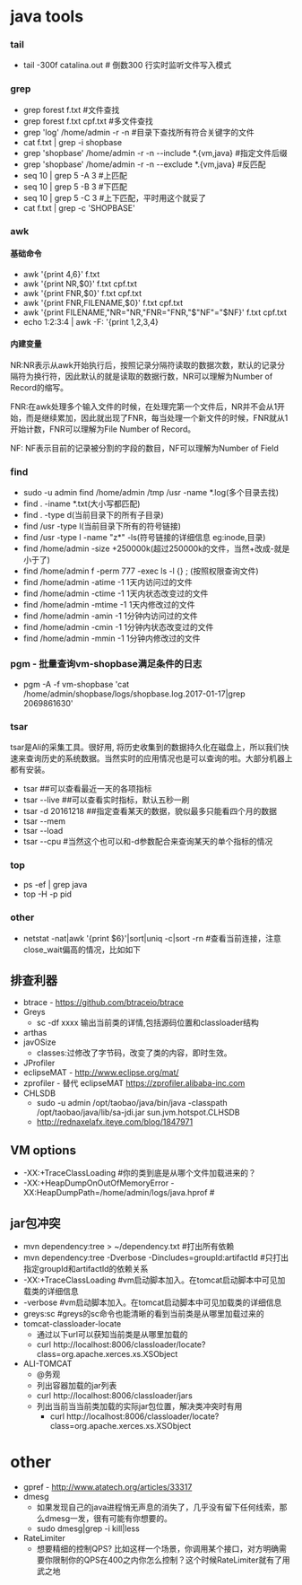 # java tools

### tail
- tail -300f catalina.out # 倒数300 行实时监听文件写入模式

### grep 
- grep forest f.txt     #文件查找
- grep forest f.txt cpf.txt #多文件查找
- grep 'log' /home/admin -r -n #目录下查找所有符合关键字的文件
- cat f.txt | grep -i shopbase
- grep 'shopbase' /home/admin -r -n --include *.{vm,java} #指定文件后缀
- grep 'shopbase' /home/admin -r -n --exclude *.{vm,java} #反匹配
- seq 10 | grep 5 -A 3    #上匹配
- seq 10 | grep 5 -B 3    #下匹配
- seq 10 | grep 5 -C 3    #上下匹配，平时用这个就妥了
- cat f.txt | grep -c 'SHOPBASE'

### awk
#### 基础命令
- awk '{print $4,$6}' f.txt
- awk '{print NR,$0}' f.txt cpf.txt
- awk '{print FNR,$0}' f.txt cpf.txt
- awk '{print FNR,FILENAME,$0}' f.txt cpf.txt
- awk '{print FILENAME,"NR="NR,"FNR="FNR,"$"NF"="$NF}' f.txt cpf.txt
- echo 1:2:3:4 | awk -F: '{print $1,$2,$3,$4}

#### 内建变量
NR:NR表示从awk开始执行后，按照记录分隔符读取的数据次数，默认的记录分隔符为换行符，因此默认的就是读取的数据行数，NR可以理解为Number of Record的缩写。

FNR:在awk处理多个输入文件的时候，在处理完第一个文件后，NR并不会从1开始，而是继续累加，因此就出现了FNR，每当处理一个新文件的时候，FNR就从1开始计数，FNR可以理解为File Number of Record。

NF: NF表示目前的记录被分割的字段的数目，NF可以理解为Number of Field

### find
- sudo -u admin find /home/admin /tmp /usr -name \*.log(多个目录去找)
- find . -iname \*.txt(大小写都匹配)
- find . -type d(当前目录下的所有子目录)
- find /usr -type l(当前目录下所有的符号链接)
- find /usr -type l -name "z*" -ls(符号链接的详细信息 eg:inode,目录)
- find /home/admin -size +250000k(超过250000k的文件，当然+改成-就是小于了)
- find /home/admin f -perm 777 -exec ls -l {} \; (按照权限查询文件)
- find /home/admin -atime -1  1天内访问过的文件
- find /home/admin -ctime -1  1天内状态改变过的文件
- find /home/admin -mtime -1  1天内修改过的文件
- find /home/admin -amin -1  1分钟内访问过的文件
- find /home/admin -cmin -1  1分钟内状态改变过的文件
- find /home/admin -mmin -1  1分钟内修改过的文件

### pgm - 批量查询vm-shopbase满足条件的日志
- pgm -A -f vm-shopbase 'cat /home/admin/shopbase/logs/shopbase.log.2017-01-17|grep 2069861630'

### tsar
tsar是Ali的采集工具。很好用, 将历史收集到的数据持久化在磁盘上，所以我们快速来查询历史的系统数据。当然实时的应用情况也是可以查询的啦。大部分机器上都有安装。
- tsar  ##可以查看最近一天的各项指标
- tsar --live ##可以查看实时指标，默认五秒一刷
- tsar -d 20161218 ##指定查看某天的数据，貌似最多只能看四个月的数据
- tsar --mem
- tsar --load
- tsar --cpu #当然这个也可以和-d参数配合来查询某天的单个指标的情况

### top
- ps -ef | grep java
- top -H -p pid

### other
- netstat -nat|awk  '{print $6}'|sort|uniq -c|sort -rn #查看当前连接，注意close_wait偏高的情况，比如如下

## 排查利器
- btrace - https://github.com/btraceio/btrace
- Greys 
  - sc -df xxxx 输出当前类的详情,包括源码位置和classloader结构
- arthas
- javOSize
  - classes:过修改了字节码，改变了类的内容，即时生效。
- JProfiler
- eclipseMAT - http://www.eclipse.org/mat/
- zprofiler - 替代 eclipseMAT https://zprofiler.alibaba-inc.com
- CHLSDB 
  - sudo -u admin /opt/taobao/java/bin/java -classpath /opt/taobao/java/lib/sa-jdi.jar sun.jvm.hotspot.CLHSDB
  - http://rednaxelafx.iteye.com/blog/1847971

## VM options
- -XX:+TraceClassLoading #你的类到底是从哪个文件加载进来的？
- -XX:+HeapDumpOnOutOfMemoryError -XX:HeapDumpPath=/home/admin/logs/java.hprof #

## jar包冲突
- mvn dependency:tree > ~/dependency.txt #打出所有依赖
- mvn dependency:tree -Dverbose -Dincludes=groupId:artifactId  #只打出指定groupId和artifactId的依赖关系
- -XX:+TraceClassLoading #vm启动脚本加入。在tomcat启动脚本中可见加载类的详细信息
- -verbose #vm启动脚本加入。在tomcat启动脚本中可见加载类的详细信息
- greys:sc #greys的sc命令也能清晰的看到当前类是从哪里加载过来的
- tomcat-classloader-locate 
  - 通过以下url可以获知当前类是从哪里加载的
  - curl http://localhost:8006/classloader/locate?class=org.apache.xerces.xs.XSObject
- ALI-TOMCAT
  - @务观
  - 列出容器加载的jar列表
  - curl http://localhost:8006/classloader/jars
  - 列出当前当当前类加载的实际jar包位置，解决类冲突时有用
    - curl http://localhost:8006/classloader/locate?class=org.apache.xerces.xs.XSObject

# other
- gpref - http://www.atatech.org/articles/33317
- dmesg 
  - 如果发现自己的java进程悄无声息的消失了，几乎没有留下任何线索，那么dmesg一发，很有可能有你想要的。
  - sudo dmesg|grep -i kill|less
- RateLimiter
  - 想要精细的控制QPS? 比如这样一个场景，你调用某个接口，对方明确需要你限制你的QPS在400之内你怎么控制？这个时候RateLimiter就有了用武之地


